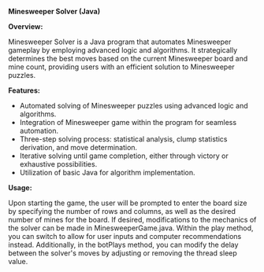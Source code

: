 **Minesweeper Solver (Java)**

**Overview:**

Minesweeper Solver is a Java program that automates Minesweeper gameplay by employing advanced logic and algorithms. It strategically determines the best moves based on the current Minesweeper board and mine count, providing users with an efficient solution to Minesweeper puzzles.

**Features:**

* Automated solving of Minesweeper puzzles using advanced logic and algorithms.
* Integration of Minesweeper game within the program for seamless automation.
* Three-step solving process: statistical analysis, clump statistics derivation, and move determination.
* Iterative solving until game completion, either through victory or exhaustive possibilities.
* Utilization of basic Java for algorithm implementation.

**Usage:**

Upon starting the game, the user will be prompted to enter the board size by specifying the number of rows and columns, as well as the desired number of mines for the board. If desired, modifications to the mechanics of the solver can be made in MinesweeperGame.java. Within the play method, you can switch to allow for user inputs and computer recommendations instead. Additionally, in the botPlays method, you can modify the delay between the solver's moves by adjusting or removing the thread sleep value.

